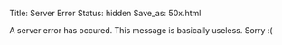 Title: Server Error
Status: hidden
Save_as: 50x.html

A server error has occured. This message is basically useless.
Sorry :(
